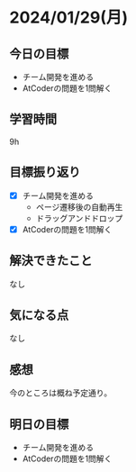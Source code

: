 # 2024/01/29(月)

## 今日の目標
* チーム開発を進める
* AtCoderの問題を1問解く

## 学習時間
9h

## 目標振り返り
* [x] チーム開発を進める
  * ページ遷移後の自動再生
  * ドラッグアンドドロップ
* [x] AtCoderの問題を1問解く

## 解決できたこと
なし

## 気になる点
なし

## 感想
今のところは概ね予定通り。

## 明日の目標
* チーム開発を進める
* AtCoderの問題を1問解く
